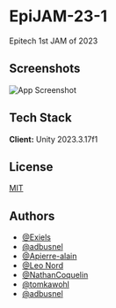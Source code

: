 
# EpiJAM-23-1

Epitech 1st JAM of 2023


## Screenshots

![App Screenshot](https://via.placeholder.com/468x300?text=App+Screenshot+Here)


## Tech Stack

**Client:** Unity 2023.3.17f1


## License

[MIT](https://choosealicense.com/licenses/mit/)


## Authors

- [@Exiels](https://github.com/exiels)
- [@adbusnel](https://github.com/adbusnel)
- [@Apierre-alain](https://github.com/Apierre-alain)
- [@Leo Nord](https://github.com/Leo-Nord)
- [@NathanCoquelin](https://github.com/NathanCoquelin)
- [@tomkawohl](https://github.com/tomkawohl)
- [@adbusnel](https://github.com/adbusnel)
